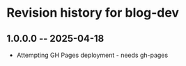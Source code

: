 # Revision history for blog-dev

## 1.0.0.0 -- 2025-04-18

* Attempting GH Pages deployment - needs gh-pages
